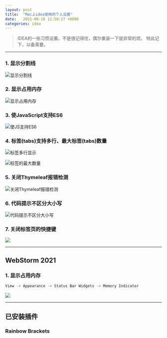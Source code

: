 ```yaml
---
layout: post
title:  "Mac上idea使用的个人设置"
date:   2021-06-16 11:50:27 +0800
categories: idea
---
```




> IDEA的一些习惯设置，不是很记得住，偶尔重装一下就非常的烦。
> 特此记下，以备需要。

------

### 1. 显示分割线

![显示分割线](https://gitee.com/luckyfor7/images/raw/master/img/1240.png)



### 2. 显示占用内存

![显示占用内存](https://gitee.com/luckyfor7/images/raw/master/img/12401.png)



### 3. 使JavaScript支持ES6

![使JS支持ES6](https://gitee.com/luckyfor7/images/raw/master/img/12402.png)



### 4. 标签(tabs)支持多行、最大标签(tabs)数量

![标签多行显示](https://gitee.com/luckyfor7/images/raw/master/img/12403.png)



![标签的最大数量](https://gitee.com/luckyfor7/images/raw/master/img/12404.png)



### 5. 关闭Thymeleaf报错检测

![关闭Thymeleaf报错检测](https://gitee.com/luckyfor7/images/raw/master/img/12405.png)



### 6. 代码提示不区分大小写

![代码提示不区分大小写](https://gitee.com/luckyfor7/images/raw/master/img/12406.png)



### 7. 关闭标签页的快捷键

![](https://gitee.com/luckyfor7/images/raw/master/img/%E5%85%B3%E9%97%AD%E6%A0%87%E7%AD%BE%E5%BF%AB%E6%8D%B7%E9%94%AE.jpg)





---

## WebStorm 2021

### 1. 显示占用内存

```bash
View -> Appearance -> Status Bar Widgets -> Memory Indicator
```

![](https://gitee.com/luckyfor7/images/raw/master/img/000000.png)







---

## 已安装插件

### Rainbow Brackets































